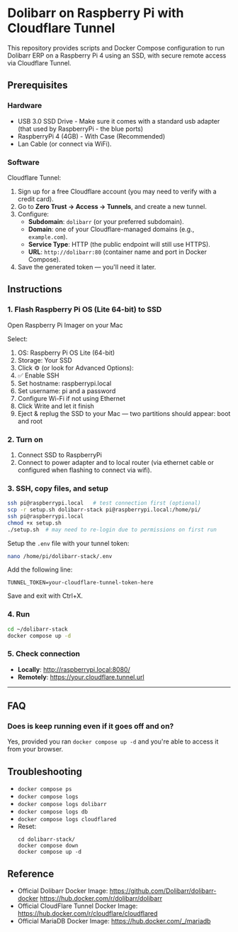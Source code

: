 # Dolibarr on Raspberry Pi with Cloudflare Tunnel

This repository provides scripts and Docker Compose configuration to run Dolibarr ERP on a Raspberry Pi 4 using an SSD, with secure remote access via Cloudflare Tunnel.

## Prerequisites
### Hardware
- USB 3.0 SSD Drive - Make sure it comes with a standard usb adapter (that used by RaspberryPi - the blue ports)
- RaspberryPi 4 (4GB) - With Case (Recommended)
- Lan Cable (or connect via WiFi).
  
### Software
Cloudflare Tunnel:
1. Sign up for a free Cloudflare account (you may need to verify with a credit card).
2. Go to **Zero Trust → Access → Tunnels**, and create a new tunnel.
3. Configure:
   - **Subdomain**: `dolibarr` (or your preferred subdomain).
   - **Domain**: one of your Cloudflare-managed domains (e.g., `example.com`).
   - **Service Type**: HTTP (the public endpoint will still use HTTPS).
   - **URL**: `http://dolibarr:80` (container name and port in Docker Compose).
4. Save the generated token — you'll need it later.

## Instructions
### 1. Flash Raspberry Pi OS (Lite 64-bit) to SSD
Open Raspberry Pi Imager on your Mac

Select:
1. OS: Raspberry Pi OS Lite (64-bit)
2. Storage: Your SSD
3. Click ⚙️ (or look for Advanced Options):
4. ✅ Enable SSH
5. Set hostname: raspberrypi.local
6. Set username: pi and a password
7. Configure Wi-Fi if not using Ethernet
8. Click Write and let it finish
9. Eject & replug the SSD to your Mac — two partitions should appear: boot and root

### 2. Turn on
1. Connect SSD to RaspberryPi
2. Connect to power adapter and to local router (via ethernet cable or configured when flashing to connect via wifi).

### 3. SSH, copy files, and setup
```sh
ssh pi@raspberrypi.local   # test connection first (optional)
scp -r setup.sh dolibarr-stack pi@raspberrypi.local:/home/pi/
ssh pi@raspberrypi.local
chmod +x setup.sh
./setup.sh  # may need to re-login due to permissions on first run
```

Setup the `.env` file with your tunnel token:

```sh
nano /home/pi/dolibarr-stack/.env
```

Add the following line:

```dotenv
TUNNEL_TOKEN=your-cloudflare-tunnel-token-here
```

Save and exit with Ctrl+X.

### 4. Run
```sh
cd ~/dolibarr-stack
docker compose up -d
```

### 5. Check connection
- **Locally**: http://raspberrypi.local:8080/
- **Remotely**: https://your.cloudflare.tunnel.url

---

## FAQ

### Does is keep running even if it goes off and on?
Yes, provided you ran `docker compose up -d` and you're able to access it from your browser.

## Troubleshooting
- `docker compose ps`
- `docker compose logs`
- `docker compose logs dolibarr`
- `docker compose logs db`
- `docker compose logs cloudflared`
- Reset:
  ```
  cd dolibarr-stack/
  docker compose down
  docker compose up -d
  ```

## Reference
- Official Dolibarr Docker Image: https://github.com/Dolibarr/dolibarr-docker https://hub.docker.com/r/dolibarr/dolibarr
- Official CloudFlare Tunnel Docker Image: https://hub.docker.com/r/cloudflare/cloudflared
- Official MariaDB Docker Image: https://hub.docker.com/_/mariadb
